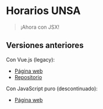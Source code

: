 # Horarios UNSA

> ¡Ahora con JSX!

## Versiones anteriores

Con Vue.js (legacy): 
- [Página web](https://horarios-legacy.araozu.dev)
- [Repositorio](https://github.com/Araozu/horarios-unsa/)

Con JavaScript puro (descontinuado):
- [Página web](http://unsasystem.atwebpages.com/)
